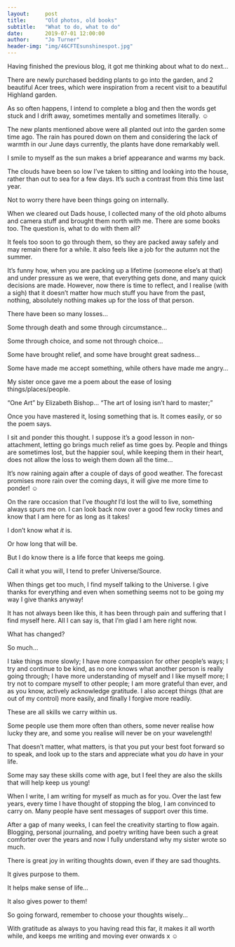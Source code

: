 ```yaml
---
layout:     post
title:      "Old photos, old books"
subtitle:   "What to do, what to do"
date:       2019-07-01 12:00:00
author:     "Jo Turner"
header-img: "img/46CFTEsunshinespot.jpg"
---
```

Having finished the previous blog, it got me thinking about what to do next…

There are newly purchased bedding plants to go into the garden, and 2 beautiful Acer trees, which were inspiration from a recent visit to a beautiful Highland garden.

As so often happens, I intend to complete a blog and then the words get stuck and I drift away, sometimes mentally and sometimes literally. ☺

The new plants mentioned above were all planted out into the garden some time ago. The rain has poured down on them and considering the lack of warmth in our June days currently, the plants have done remarkably well. 

I smile to myself as the sun makes a brief appearance and warms my back. 

The clouds have been so low I’ve taken to sitting and looking into the house, rather than out to sea for a few days. It’s such a contrast from this time last year.

Not to worry there have been things going on internally.

When we cleared out Dads house, I collected many of the old photo albums and camera stuff and brought them north with me. There are some books too. The question is, what to do with them all?

It feels too soon to go through them, so they are packed away safely and may remain there for a while. It also feels like a job for the autumn not the summer. 

It’s funny how, when you are packing up a lifetime (someone else’s at that) and under pressure as we were, that everything gets done, and many quick decisions are made. However, now there is time to reflect, and I realise (with a sigh) that it doesn’t matter how much stuff you have from the past, nothing, absolutely nothing makes up for the loss of that person.

There have been so many losses… 

Some through death and some through circumstance…

Some through choice, and some not through choice…

Some have brought relief, and some have brought great sadness…

Some have made me accept something, while others have made me angry…

My sister once gave me a poem about the ease of losing things/places/people. 

“One Art” by Elizabeth Bishop… “The art of losing isn’t hard to master;”

Once you have mastered it, losing something that is. It comes easily, or so the poem says. 

I sit and ponder this thought. I suppose it’s a good lesson in non-attachment, letting go brings much relief as time goes by. People and things are sometimes lost, but the happier soul, while keeping them in their heart, does not allow the loss to weigh them down all the time…

It’s now raining again after a couple of days of good weather. The forecast promises more rain over the coming days, it will give me more time to ponder! ☺

On the rare occasion that I’ve *thought* I’d lost the will to live, something always spurs me on. I can look back now over a good few rocky times and know that I am here for as long as it takes!

I don’t know what *it* is.

Or how long that will be.

But I do know there is a life force that keeps me going.

Call it what you will, I tend to prefer Universe/Source.

When things get too much, I find myself talking to the Universe. I give thanks for everything and even when something seems not to be going my way I give thanks anyway!

It has not always been like this, it has been through pain and suffering that I find myself here. All I can say is, that I’m glad I am here right now.

What has changed?

So much…

I take things more slowly; I have more compassion for other people’s ways; I try and continue to be kind, as no one knows what another person is really going through; I have more understanding of myself and I like myself more; I try not to compare myself to other people; I am more grateful than ever, and as you know, actively acknowledge gratitude. I also accept things (that are out of my control) more easily, and finally I forgive more readily.

These are all skills we carry within us. 

Some people use them more often than others, some never realise how lucky they are, and some you realise will never be on your wavelength! 

That doesn’t matter, what matters, is that you put your best foot forward so to speak, and look up to the stars and appreciate what you *do* have in your life.

Some may say these skills come with age, but I feel they are also the skills that will help keep us young!

When I write, I am writing for myself as much as for you. Over the last few years, every time I have thought of stopping the blog, I am convinced to carry on. Many people have sent messages of support over this time. 

After a gap of many weeks, I can feel the creativity starting to flow again. Blogging, personal journaling, and poetry writing have been such a great comforter over the years and now I fully understand why my sister wrote so much.

There is great joy in writing thoughts down, even if they are sad thoughts. 

It gives purpose to them.

It helps make sense of life…

It also gives power to them! 

So going forward, remember to choose your thoughts wisely…

With gratitude as always to you having read this far, it makes it all worth while, and keeps me writing and moving ever onwards x ☺
